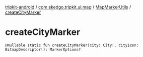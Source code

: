[tripkit-android](../../index.md) / [com.skedgo.tripkit.ui.map](../index.md) / [MapMarkerUtils](index.md) / [createCityMarker](./create-city-marker.md)

# createCityMarker

`@Nullable static fun createCityMarker(city: City!, cityIcon: BitmapDescriptor!): MarkerOptions?`